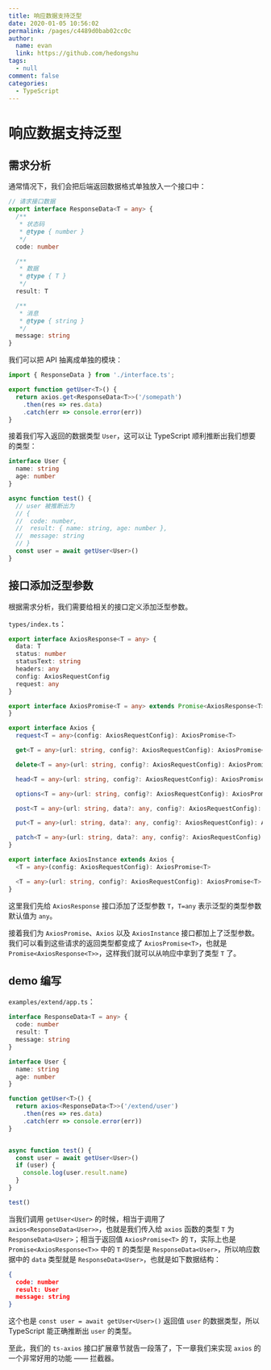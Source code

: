 ```yaml
---
title: 响应数据支持泛型
date: 2020-01-05 10:56:02
permalink: /pages/c4489d0bab02cc0c
author: 
  name: evan
  link: https://github.com/hedongshu
tags: 
  - null
comment: false
categories: 
  - TypeScript
---
```

# 响应数据支持泛型

## 需求分析

通常情况下，我们会把后端返回数据格式单独放入一个接口中：

```typescript
// 请求接口数据
export interface ResponseData<T = any> {
  /**
   * 状态码
   * @type { number }
   */
  code: number

  /**
   * 数据
   * @type { T }
   */
  result: T

  /**
   * 消息
   * @type { string }
   */
  message: string
}
```

我们可以把 API 抽离成单独的模块：

```typescript
import { ResponseData } from './interface.ts';

export function getUser<T>() {
  return axios.get<ResponseData<T>>('/somepath')
    .then(res => res.data)
    .catch(err => console.error(err))
}
```

接着我们写入返回的数据类型 `User`，这可以让 TypeScript 顺利推断出我们想要的类型：

```typescript
interface User {
  name: string
  age: number
}

async function test() {
  // user 被推断出为
  // {
  //  code: number,
  //  result: { name: string, age: number },
  //  message: string
  // }
  const user = await getUser<User>()
}
```

## 接口添加泛型参数

根据需求分析，我们需要给相关的接口定义添加泛型参数。

`types/index.ts`：

```typescript
export interface AxiosResponse<T = any> {
  data: T
  status: number
  statusText: string
  headers: any
  config: AxiosRequestConfig
  request: any
}

export interface AxiosPromise<T = any> extends Promise<AxiosResponse<T>> {
}

export interface Axios {
  request<T = any>(config: AxiosRequestConfig): AxiosPromise<T>

  get<T = any>(url: string, config?: AxiosRequestConfig): AxiosPromise<T>

  delete<T = any>(url: string, config?: AxiosRequestConfig): AxiosPromise<T>

  head<T = any>(url: string, config?: AxiosRequestConfig): AxiosPromise<T>

  options<T = any>(url: string, config?: AxiosRequestConfig): AxiosPromise<T>

  post<T = any>(url: string, data?: any, config?: AxiosRequestConfig): AxiosPromise<T>

  put<T = any>(url: string, data?: any, config?: AxiosRequestConfig): AxiosPromise<T>

  patch<T = any>(url: string, data?: any, config?: AxiosRequestConfig): AxiosPromise<T>
}

export interface AxiosInstance extends Axios {
  <T = any>(config: AxiosRequestConfig): AxiosPromise<T>

  <T = any>(url: string, config?: AxiosRequestConfig): AxiosPromise<T>
}
```

这里我们先给 `AxiosResponse` 接口添加了泛型参数 `T`，`T=any` 表示泛型的类型参数默认值为 `any`。

接着我们为 `AxiosPromise`、`Axios` 以及 `AxiosInstance` 接口都加上了泛型参数。我们可以看到这些请求的返回类型都变成了 `AxiosPromise<T>`，也就是 `Promise<AxiosResponse<T>>`，这样我们就可以从响应中拿到了类型 `T` 了。

## demo 编写

`examples/extend/app.ts`：

```typescript
interface ResponseData<T = any> {
  code: number
  result: T
  message: string
}

interface User {
  name: string
  age: number
}

function getUser<T>() {
  return axios<ResponseData<T>>('/extend/user')
    .then(res => res.data)
    .catch(err => console.error(err))
}


async function test() {
  const user = await getUser<User>()
  if (user) {
    console.log(user.result.name)
  }
}

test()
```

当我们调用 `getUser<User>` 的时候，相当于调用了 `axios<ResponseData<User>>`，也就是我们传入给 `axios` 函数的类型 `T` 为 `ResponseData<User>`；相当于返回值 `AxiosPromise<T>` 的 `T`，实际上也是 `Promise<AxiosResponse<T>>` 中的 `T` 的类型是 `ResponseData<User>`，所以响应数据中的 `data` 类型就是 `ResponseData<User>`，也就是如下数据结构：

```json
{
  code: number
  result: User
  message: string
}
```

这个也是 `const user = await getUser<User>()` 返回值 `user` 的数据类型，所以 TypeScript 能正确推断出 `user` 的类型。

至此，我们的 `ts-axios` 接口扩展章节就告一段落了，下一章我们来实现 `axios` 的一个非常好用的功能 —— 拦截器。
